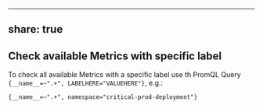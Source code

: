 
---
share: true
---

## Check available Metrics with specific label

To check all available Metrics with a specific label use th PromQL Query `{__name__=~".+", LABELHERE="VALUEHERE"}`, e.g.:

```promql
{__name__=~".+", namespace="critical-prod-deployment"}
```
